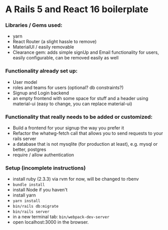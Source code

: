 # A Rails 5 and React 16 boilerplate

### Libraries / Gems used:
- yarn
- React Router (a slight hassle to remove)
- MaterialUI / easily removable
- Clearance gem: adds simple signUp and Email functionality for users, easily configurable, can be removed easily as well

### Functionality already set up:
- User model
- roles and teams for users (optional? db constraints?)
- Signup and Login backend
- an empty frontend with some space for stuff and a header using material-ui (easy to change, you can replace material-ui)

### Functionality that really needs to be added or customized:
- Build a frontend for your signup the way you prefer it
- Refactor the whatwg-fetch call that allows you to send requests to your rails server
- a database that is not mysqlite (for production at least), e.g. mysql or better, postgres
- require / allow authentication

### Setup (incomplete instructions)
- install ruby (2.3.3) via rvm for now, will be changed to rbenv
- `bundle install`
- install Node if you haven't
- install yarn
- `yarn install`
- `bin/rails db:migrate`
- `bin/rails server`
- in a new terminal tab: `bin/webpack-dev-server`
- open localhost:3000 in the browser.

